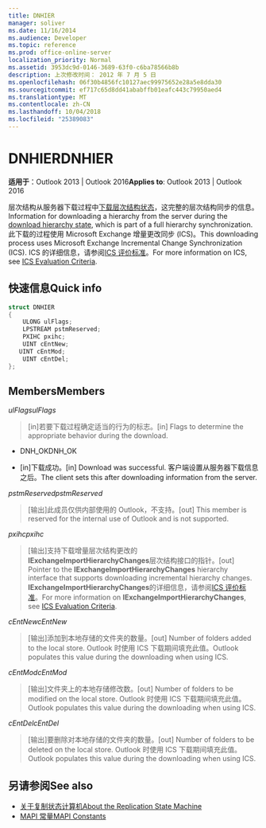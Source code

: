 ```yaml
---
title: DNHIER
manager: soliver
ms.date: 11/16/2014
ms.audience: Developer
ms.topic: reference
ms.prod: office-online-server
localization_priority: Normal
ms.assetid: 3953dc9d-0146-3689-63f0-c6ba78566b8b
description: 上次修改时间： 2012 年 7 月 5 日
ms.openlocfilehash: 06f30b4856fc10127aec99975652e28a5e8dda30
ms.sourcegitcommit: ef717c65d8dd41ababffb01eafc443c79950aed4
ms.translationtype: MT
ms.contentlocale: zh-CN
ms.lasthandoff: 10/04/2018
ms.locfileid: "25389083"
---
```

# <a name="dnhier"></a><span data-ttu-id="5e2ed-103">DNHIER</span><span class="sxs-lookup"><span data-stu-id="5e2ed-103">DNHIER</span></span>

<span data-ttu-id="5e2ed-104">**适用于**：Outlook 2013 | Outlook 2016</span><span class="sxs-lookup"><span data-stu-id="5e2ed-104">**Applies to**: Outlook 2013 | Outlook 2016</span></span> 
  
<span data-ttu-id="5e2ed-105">层次结构从服务器下载过程中[下载层次结构状态](download-hierarchy-state.md)，这完整的层次结构同步的信息。</span><span class="sxs-lookup"><span data-stu-id="5e2ed-105">Information for downloading a hierarchy from the server during the [download hierarchy state](download-hierarchy-state.md), which is part of a full hierarchy synchronization.</span></span> <span data-ttu-id="5e2ed-106">此下载的过程使用 Microsoft Exchange 增量更改同步 (ICS)。</span><span class="sxs-lookup"><span data-stu-id="5e2ed-106">This downloading process uses Microsoft Exchange Incremental Change Synchronization (ICS).</span></span> <span data-ttu-id="5e2ed-107">ICS 的详细信息，请参阅[ICS 评价标准](https://msdn.microsoft.com/library/aa579252%28EXCHG.80%29.aspx)。</span><span class="sxs-lookup"><span data-stu-id="5e2ed-107">For more information on ICS, see [ICS Evaluation Criteria](https://msdn.microsoft.com/library/aa579252%28EXCHG.80%29.aspx).</span></span>
  
## <a name="quick-info"></a><span data-ttu-id="5e2ed-108">快速信息</span><span class="sxs-lookup"><span data-stu-id="5e2ed-108">Quick info</span></span>

```cpp
struct DNHIER 
{ 
    ULONG ulFlags; 
    LPSTREAM pstmReserved; 
    PXIHC pxihc; 
    UINT cEntNew; 
   UINT cEntMod; 
    UINT cEntDel; 
};
```

## <a name="members"></a><span data-ttu-id="5e2ed-109">Members</span><span class="sxs-lookup"><span data-stu-id="5e2ed-109">Members</span></span>

<span data-ttu-id="5e2ed-110">_ulFlags_</span><span class="sxs-lookup"><span data-stu-id="5e2ed-110">_ulFlags_</span></span>
  
>  <span data-ttu-id="5e2ed-111">[in]若要下载过程确定适当的行为的标志。</span><span class="sxs-lookup"><span data-stu-id="5e2ed-111">[in] Flags to determine the appropriate behavior during the download.</span></span> 
    
   - <span data-ttu-id="5e2ed-112">DNH_OK</span><span class="sxs-lookup"><span data-stu-id="5e2ed-112">DNH_OK</span></span>
    
   - <span data-ttu-id="5e2ed-113">[in]下载成功。</span><span class="sxs-lookup"><span data-stu-id="5e2ed-113">[in] Download was successful.</span></span> <span data-ttu-id="5e2ed-114">客户端设置从服务器下载信息之后。</span><span class="sxs-lookup"><span data-stu-id="5e2ed-114">The client sets this after downloading information from the server.</span></span>
    
<span data-ttu-id="5e2ed-115">_pstmReserved_</span><span class="sxs-lookup"><span data-stu-id="5e2ed-115">_pstmReserved_</span></span>
  
> <span data-ttu-id="5e2ed-116">[输出]此成员仅供内部使用的 Outlook，不支持。</span><span class="sxs-lookup"><span data-stu-id="5e2ed-116">[out] This member is reserved for the internal use of Outlook and is not supported.</span></span> 
    
<span data-ttu-id="5e2ed-117">_pxihc_</span><span class="sxs-lookup"><span data-stu-id="5e2ed-117">_pxihc_</span></span>
  
>  <span data-ttu-id="5e2ed-118">[输出]支持下载增量层次结构更改的**IExchangeImportHierarchyChanges**层次结构接口的指针。</span><span class="sxs-lookup"><span data-stu-id="5e2ed-118">[out] Pointer to the **IExchangeImportHierarchyChanges** hierarchy interface that supports downloading incremental hierarchy changes.</span></span> <span data-ttu-id="5e2ed-119">**IExchangeImportHierarchyChanges**的详细信息，请参阅[ICS 评价标准](https://msdn.microsoft.com/library/aa579252%28EXCHG.80%29.aspx)。</span><span class="sxs-lookup"><span data-stu-id="5e2ed-119">For more information on **IExchangeImportHierarchyChanges**, see [ICS Evaluation Criteria](https://msdn.microsoft.com/library/aa579252%28EXCHG.80%29.aspx).</span></span>
    
<span data-ttu-id="5e2ed-120">_cEntNew_</span><span class="sxs-lookup"><span data-stu-id="5e2ed-120">_cEntNew_</span></span>
  
> <span data-ttu-id="5e2ed-121">[输出]添加到本地存储的文件夹的数量。</span><span class="sxs-lookup"><span data-stu-id="5e2ed-121">[out] Number of folders added to the local store.</span></span> <span data-ttu-id="5e2ed-122">Outlook 时使用 ICS 下载期间填充此值。</span><span class="sxs-lookup"><span data-stu-id="5e2ed-122">Outlook populates this value during the downloading when using ICS.</span></span>
    
<span data-ttu-id="5e2ed-123">_cEntMod_</span><span class="sxs-lookup"><span data-stu-id="5e2ed-123">_cEntMod_</span></span>
  
> <span data-ttu-id="5e2ed-124">[输出]文件夹上的本地存储修改数。</span><span class="sxs-lookup"><span data-stu-id="5e2ed-124">[out] Number of folders to be modified on the local store.</span></span> <span data-ttu-id="5e2ed-125">Outlook 时使用 ICS 下载期间填充此值。</span><span class="sxs-lookup"><span data-stu-id="5e2ed-125">Outlook populates this value during the downloading when using ICS.</span></span>
    
<span data-ttu-id="5e2ed-126">_cEntDel_</span><span class="sxs-lookup"><span data-stu-id="5e2ed-126">_cEntDel_</span></span>
  
> <span data-ttu-id="5e2ed-127">[输出]要删除对本地存储的文件夹的数量。</span><span class="sxs-lookup"><span data-stu-id="5e2ed-127">[out] Number of folders to be deleted on the local store.</span></span> <span data-ttu-id="5e2ed-128">Outlook 时使用 ICS 下载期间填充此值。</span><span class="sxs-lookup"><span data-stu-id="5e2ed-128">Outlook populates this value during the downloading when using ICS.</span></span>
    
## <a name="see-also"></a><span data-ttu-id="5e2ed-129">另请参阅</span><span class="sxs-lookup"><span data-stu-id="5e2ed-129">See also</span></span>

- [<span data-ttu-id="5e2ed-130">关于复制状态计算机</span><span class="sxs-lookup"><span data-stu-id="5e2ed-130">About the Replication State Machine</span></span>](about-the-replication-state-machine.md) 
- [<span data-ttu-id="5e2ed-131">MAPI 常量</span><span class="sxs-lookup"><span data-stu-id="5e2ed-131">MAPI Constants</span></span>](mapi-constants.md)

